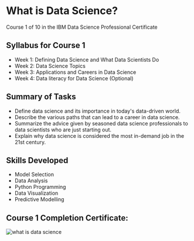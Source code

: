 # What is Data Science?
Course 1 of 10 in the IBM Data Science Professional Certificate
## Syllabus for Course 1
- Week 1: Defining Data Science and What Data Scientists Do
- Week 2: Data Science Topics
- Week 3: Applications and Careers in Data Science
- Week 4: Data literacy for Data Science (Optional)
## Summary of Tasks
- Define data science and its importance in today's data-driven world.
- Describe the various paths that can lead to a career in data science.
- Summarize the advice given by seasoned data science professionals to data scientists who are just starting out.
- Explain why data science is considered the most in-demand job in the 21st century.
## Skills Developed
- Model Selection
- Data Analysis
- Python Programming
- Data Visualization
- Predictive Modelling
## Course 1 Completion Certificate:
![what is data science](https://github.com/KailaniBailey/IBM-Data-Science-Professional-Certificate/assets/158431578/5e1f3e15-dbd5-4ff4-9049-2cb3a158d8d8)

